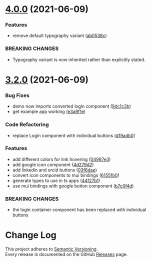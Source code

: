 # [4.0.0](https://github.com/dictyBase/dicty-components-login/compare/3.2.0...4.0.0) (2021-06-09)


### Features

* remove default typography variant ([ab0538c](https://github.com/dictyBase/dicty-components-login/commit/ab0538c16f285c3e106c604398a29dd0c8c685f3))


### BREAKING CHANGES

* Typography variant is now inherited rather than explicitly stated.

# [3.2.0](https://github.com/dictyBase/dicty-components-login/compare/3.1.1...3.2.0) (2021-06-09)


### Bug Fixes

* demo now imports converted login component ([9dc1c3b](https://github.com/dictyBase/dicty-components-login/commit/9dc1c3b5d71bf4f0c600321ccfe6ce030af86b2b))
* get example app working ([e3a9f1e](https://github.com/dictyBase/dicty-components-login/commit/e3a9f1e92ba4c7173a991cc1d31c93c48d24df83))


### Code Refactoring

* replace Login component with individual buttons ([d19adb0](https://github.com/dictyBase/dicty-components-login/commit/d19adb0e891f9d0e20ac518892a329f9db4577e2))


### Features

* add different colors for link hovering ([04987e3](https://github.com/dictyBase/dicty-components-login/commit/04987e3197f67587964409823aaa96a28253855a))
* add google icon component ([4d279d2](https://github.com/dictyBase/dicty-components-login/commit/4d279d2964c4a95c67f721c52d2820b52c6558b8))
* add linkedin and orcid buttons ([03f6dae](https://github.com/dictyBase/dicty-components-login/commit/03f6daebc26fc53f7ab32980371c6ca465945fd6))
* convert icon components to mui bindings ([6155fb0](https://github.com/dictyBase/dicty-components-login/commit/6155fb0c63a282de408299ef08eebccd22fd062f))
* generate types to use in ts apps ([44f27b1](https://github.com/dictyBase/dicty-components-login/commit/44f27b11036d2b8a50de4bb21744100806f0b95c))
* use mui bindings with google button component ([b7c0f4d](https://github.com/dictyBase/dicty-components-login/commit/b7c0f4dc2be55b27e9ab1cecf9746bcf8b377f84))


### BREAKING CHANGES

* the login container component has been replaced with individual buttons

# Change Log

This project adheres to [Semantic Versioning](http://semver.org/).  
Every release is documented on the GitHub [Releases](https://github.com/dictyBase/dicty-components-login/releases) page.
